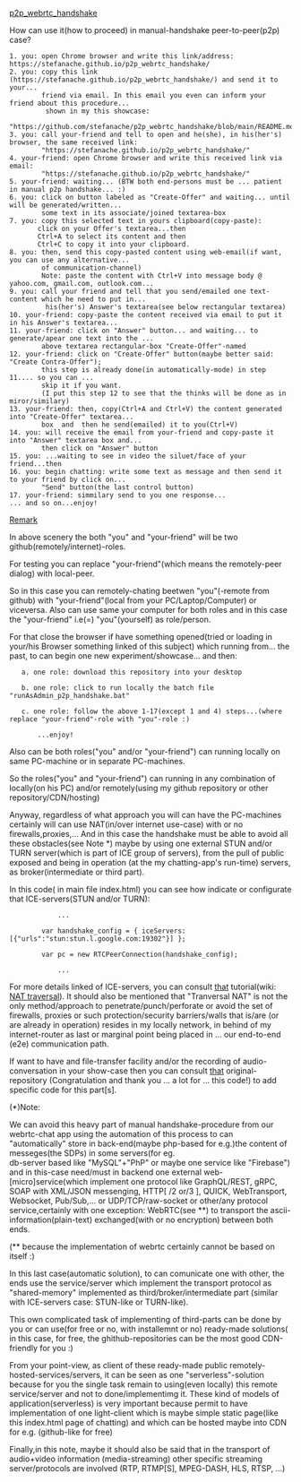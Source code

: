 <a href="https://stefanache.github.io/p2p_webrtc_handshake/">p2p_webrtc_handshake</a>

How can use it(how to proceed) in manual-handshake peer-to-peer(p2p) case?

	1. you: open Chrome browser and write this link/address: https://stefanache.github.io/p2p_webrtc_handshake/
	2. you: copy this link (https://stefanache.github.io/p2p_webrtc_handshake/) and send it to your...
 	        friend via email. In this email you even can inform your friend about this procedure... 
 	         shown in my this showcase:
 	        "https://github.com/stefanache/p2p_webrtc_handshake/blob/main/README.md"
	3. you: call your-friend and tell to open and he(she), in his(her's) browser, the same received link:
 	        "https://stefanache.github.io/p2p_webrtc_handshake/"
	4. your-friend: open Chrome browser and write this received link via email:
 	        "https://stefanache.github.io/p2p_webrtc_handshake/"
	5. your-friend: waiting... (BTW both end-persons must be ... patient in manual p2p handshake... :)
	6. you: click on button labeled as "Create-Offer" and waiting... until will be generated/written...
	        some text in its associate/joined textarea-box
	7. you: copy this selected text in yours clipboard(copy-paste):
		   click on your Offer's textarea...then
		   Ctrl+A to select its content and then
		   Ctrl+C to copy it into your clipboard.
	8. you: then, send this copy-pasted content using web-email(if want, you can use any alternative...
 	        of communication-channel)
 	        Note: paste the content with Ctrl+V into message body @ yahoo.com, gmail.com, outlook.com...
	9. you: call your friend and tell that you send/emailed one text-content which he need to put in...
	         his(her's) Answer's textarea(see below rectangular textarea)
	10. your-friend: copy-paste the content received via email to put it in his Answer's textarea...
	11. your-friend: click on "Answer" button... and waiting... to generate/apear one text into the ...
	        above textarea rectangular-box "Create-Offer"-named
	12. your-friend: click on "Create-Offer" button(maybe better said: "Create Contra-Offer");
 	        this step is already done(in automatically-mode) in step 11.... so you can ...
 	        skip it if you want.
 	        (I put this step 12 to see that the thinks will be done as in miror/similary)
	13. your-friend: then, copy(Ctrl+A and Ctrl+V) the content generated into "Create-Offer" textarea...
	        box  and  then he send(emailed) it to you(Ctrl+V)
	14. you: will receive the email from your-friend and copy-paste it into "Answer" textarea box and...
	        then click on "Answer" button
	15. you: ...waiting to see in video the siluet/face of your friend...then
	16. you: begin chatting: write some text as message and then send it to your friend by click on... 
	        "Send" button(the last control button)
	17. your-friend: simmilary send to you one response...
	... and so on...enjoy!

<a href="https://stefanache.github.io/p2p_webrtc_handshake/">Remark</a>

In above scenery the both "you" and "your-friend" will be two github(remotely/internet)-roles.

For testing you can replace "your-friend"(which means the remotely-peer dialog) with local-peer.

So in this case you can remotely-chating beetwen "you"(-remote from github) with "your-friend"(local from your PC/Laptop/Computer) or viceversa.
Also can use same your computer for both roles and in this case the "your-friend" i.e(=) "you"(yourself) as role/person.

For that close the browser if have something opened(tried or loading in your/his Browser something linked of this subject) which running from...
the past, to can begin one new experiment/showcase... and then:

	   a. one role: download this repository into your desktop
	   
	   b. one role: click to run locally the batch file "runAsAdmin_p2p_handshake.bat"
	   
	   c. one role: follow the above 1-17(except 1 and 4) steps...(where replace "your-friend"-role with "you"-role :)
    
    	   ...enjoy!

   Also can be both roles("you" and/or "your-friend") can running locally on same PC-machine or in separate PC-machines.
      
   So the roles("you" and "your-friend") can running in any combination of locally(on his PC) and/or remotely(using my github repository or other repository/CDN/hosting)

   Anyway, regardless of what approach you will can have the PC-machines certainly will can use NAT(in/over internet use-case) with or no firewalls,proxies,... 
   And in this case the handshake must be able to avoid all these obstacles(see Note *) maybe by using one external STUN and/or TURN server(which is part of ICE group of servers), from the pull of public exposed and being in operation (at the my chatting-app's run-time) servers, as broker(intermediate or third part).
   
   In this code( in main file index.html) you can see how indicate or configurate that ICE-servers(STUN and/or TURN):
   
            	...
         	
         	var handshake_config = { iceServers: [{"urls":"stun:stun.l.google.com:19302"}] };
          
	        var pc = new RTCPeerConnection(handshake_config);
         	
            	...

   For more details linked of ICE-servers, you can consult <a href="https://subspace.com/resources/stun-101-subspace">that</a> tutorial(wiki: <a href="https://en.wikipedia.org/wiki/NAT_traversal">NAT traversal</a>).
   It should also be mentioned that "Tranversal NAT" is not the only method/approach to penetrate/punch/perforate or avoid the set of firewalls, proxies or such protection/security barriers/walls that is/are 
   (or are already in operation) resides in my locally network, in behind of my internet-router as last or marginal point being placed in ... our end-to-end (e2e) communication path.
   
   If want to have and file-transfer facility and/or the recording of audio-conversation in your show-case then you can consult <a href="https://github.com/svarunan/serverless-webrtc/tree/master">that</a> original-repository
   (Congratulation and thank you ... a lot for ... this code!) to add specific code for this part[s].
   
   (*)Note:
   
   We can avoid this heavy part of manual handshake-procedure from our webrtc-chat app using the automation of this process to can "automatically" store in back-end(maybe php-based for e.g.)the content of messeges(the SDPs) in some servers(for eg.  
   db-server based like "MySQL"+"PhP" or maybe one service like "Firebase") and in this-case need/must in backend one external web-[micro]service(which implement one protocol like GraphQL/REST, gRPC, SOAP with XML/JSON messenging, HTTP[ /2 or/3 ], QUICK, WebTransport, Websocket, Pub/Sub,... 
   or UDP/TCP/raw-socket or other/any protocol service,certainly with one exception: WebRTC(see **) to transport the ascii-information(plain-text) exchanged(with or no encryption) between both ends.
   
   (** because the implementation of webrtc certainly cannot be based on itself :)
   
   In this last case(automatic solution), to can comunicate one with other, the ends use the service/server which implement the transport protocol as "shared-memory" implemented as third/broker/intermediate part
   (similar with ICE-servers case: STUN-like or TURN-like).
   
   This own complicated task of implementing of third-parts can be done by you or can use(for free or no, with installemnt or no) ready-made solutions( in this case, for free, the ghithub-repositories can be the most good CDN-friendly for you :)
   
   From your point-view, as client of these ready-made public remotely-hosted-services/servers, it can be seen as one "serverless"-solution because for you the single task remain to using(even locally) this remote service/server and not to done/implementimg it.
   These kind of models of application(serverless) is very important because permit to have implementation of one light-client which is maybe simple static page(like this index.html page of chatting) and which can be hosted maybe into CDN  for e.g. 
   (github-like for free)

   Finally,in this note, maybe it should also be said that in the transport of audio+video information (media-streaming) other specific streaming server/protocols are involved (RTP, RTMP[S], MPEG-DASH, HLS, RTSP, ...)

 
